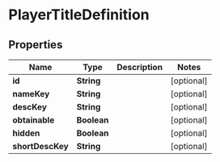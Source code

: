 

# PlayerTitleDefinition


## Properties

| Name | Type | Description | Notes |
|------------ | ------------- | ------------- | -------------|
|**id** | **String** |  |  [optional] |
|**nameKey** | **String** |  |  [optional] |
|**descKey** | **String** |  |  [optional] |
|**obtainable** | **Boolean** |  |  [optional] |
|**hidden** | **Boolean** |  |  [optional] |
|**shortDescKey** | **String** |  |  [optional] |



